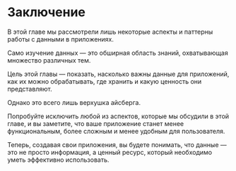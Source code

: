 # Заключение

В этой главе мы рассмотрели лишь некоторые аспекты и паттерны работы с данными в приложениях.

Само изучение данных — это обширная область знаний, охватывающая множество различных тем.

Цель этой главы — показать, насколько важны данные для приложений, как их можно обрабатывать, где хранить и какую ценность они представляют.

Однако это всего лишь верхушка айсберга.

Попробуйте исключить любой из аспектов, которые мы обсудили в этой главе, и вы заметите, что ваше приложение станет менее функциональным, более сложным и менее удобным для пользователя.

Теперь, создавая свои приложения, вы будете понимать, что данные — это не просто информация, а ценный ресурс, который необходимо уметь эффективно использовать.
